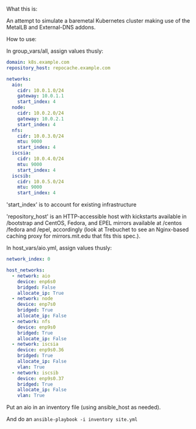 What this is:

An attempt to simulate a baremetal Kubernetes cluster making use of the MetalLB and External-DNS addons.

How to use:

In group\_vars/all, assign values thusly:

```yaml
domain: k8s.example.com
repository_host: repocache.example.com

networks:
  aio:
    cidr: 10.0.1.0/24
    gateway: 10.0.1.1
    start_index: 4
  node:
    cidr: 10.0.2.0/24
    gateway: 10.0.2.1
    start_index: 4
  nfs:
    cidr: 10.0.3.0/24
    mtu: 9000
    start_index: 4
  iscsia:
    cidr: 10.0.4.0/24
    mtu: 9000
    start_index: 4
  iscsib:
    cidr: 10.0.5.0/24
    mtu: 9000
    start_index: 4
```

'start\_index' is to account for existing infrastructure

'repository\_host' is an HTTP-accessible host with kickstarts available in /bootstrap and CentOS, Fedora, and EPEL mirrors available at /centos /fedora and /epel, accordingly (look at Trebuchet to see an Nginx-based caching proxy for mirrors.mit.edu that fits this spec.).

In host\_vars/aio.yml, assign values thusly:

```yaml
network_index: 0

host_networks:
  - network: aio
    device: enp6s0
    bridged: False
    allocate_ip: True
  - network: node
    device: enp7s0
    bridged: True
    allocate_ip: False
  - network: nfs
    device: enp9s0
    bridged: True
    allocate_ip: False
  - network: iscsia
    device: enp9s0.36
    bridged: True
    allocate_ip: False
    vlan: True
  - network: iscsib
    device: enp9s0.37
    bridged: True
    allocate_ip: False
    vlan: True
```

Put an aio in an inventory file (using ansible\_host as needed).

And do an `ansible-playbook -i inventory site.yml`
